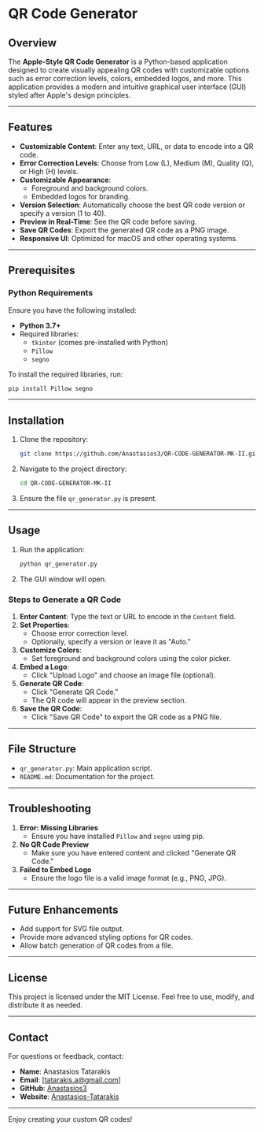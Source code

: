 # QR Code Generator

## Overview
The **Apple-Style QR Code Generator** is a Python-based application designed to create visually appealing QR codes with customizable options such as error correction levels, colors, embedded logos, and more. This application provides a modern and intuitive graphical user interface (GUI) styled after Apple's design principles.

---

## Features
- **Customizable Content**: Enter any text, URL, or data to encode into a QR code.
- **Error Correction Levels**: Choose from Low (L), Medium (M), Quality (Q), or High (H) levels.
- **Customizable Appearance**:
  - Foreground and background colors.
  - Embedded logos for branding.
- **Version Selection**: Automatically choose the best QR code version or specify a version (1 to 40).
- **Preview in Real-Time**: See the QR code before saving.
- **Save QR Codes**: Export the generated QR code as a PNG image.
- **Responsive UI**: Optimized for macOS and other operating systems.

---

## Prerequisites
### Python Requirements
Ensure you have the following installed:
- **Python 3.7+**
- Required libraries:
  - `tkinter` (comes pre-installed with Python)
  - `Pillow`
  - `segno`

To install the required libraries, run:
```bash
pip install Pillow segno
```

---

## Installation
1. Clone the repository:
   ```bash
   git clone https://github.com/Anastasios3/QR-CODE-GENERATOR-MK-II.git
   ```
2. Navigate to the project directory:
   ```bash
   cd QR-CODE-GENERATOR-MK-II
   ```
3. Ensure the file `qr_generator.py` is present.

---

## Usage
1. Run the application:
   ```bash
   python qr_generator.py
   ```
2. The GUI window will open.

### Steps to Generate a QR Code
1. **Enter Content**: Type the text or URL to encode in the `Content` field.
2. **Set Properties**:
   - Choose error correction level.
   - Optionally, specify a version or leave it as "Auto."
3. **Customize Colors**:
   - Set foreground and background colors using the color picker.
4. **Embed a Logo**:
   - Click "Upload Logo" and choose an image file (optional).
5. **Generate QR Code**:
   - Click "Generate QR Code."
   - The QR code will appear in the preview section.
6. **Save the QR Code**:
   - Click "Save QR Code" to export the QR code as a PNG file.

---

## File Structure
- `qr_generator.py`: Main application script.
- `README.md`: Documentation for the project.

---

## Troubleshooting
1. **Error: Missing Libraries**
   - Ensure you have installed `Pillow` and `segno` using pip.
2. **No QR Code Preview**
   - Make sure you have entered content and clicked "Generate QR Code."
3. **Failed to Embed Logo**
   - Ensure the logo file is a valid image format (e.g., PNG, JPG).

---

## Future Enhancements
- Add support for SVG file output.
- Provide more advanced styling options for QR codes.
- Allow batch generation of QR codes from a file.

---

## License
This project is licensed under the MIT License. Feel free to use, modify, and distribute it as needed.

---

## Contact
For questions or feedback, contact:
- **Name**: Anastasios Tatarakis
- **Email**: [tatarakis.a@gmail.com]
- **GitHub**: [Anastasios3](https://github.com/Anastasios3)
- **Website**: [Anastasios-Tatarakis](https://antatarakis.com)

---

Enjoy creating your custom QR codes!

